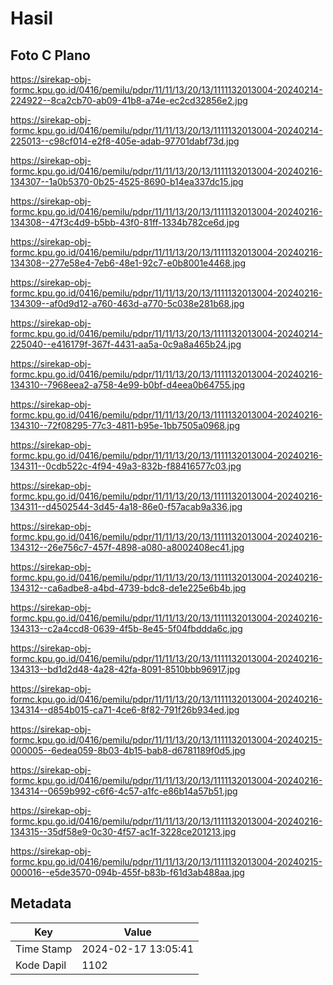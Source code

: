 # Hasil

## Foto C Plano

https://sirekap-obj-formc.kpu.go.id/0416/pemilu/pdpr/11/11/13/20/13/1111132013004-20240214-224922--8ca2cb70-ab09-41b8-a74e-ec2cd32856e2.jpg

https://sirekap-obj-formc.kpu.go.id/0416/pemilu/pdpr/11/11/13/20/13/1111132013004-20240214-225013--c98cf014-e2f8-405e-adab-97701dabf73d.jpg

https://sirekap-obj-formc.kpu.go.id/0416/pemilu/pdpr/11/11/13/20/13/1111132013004-20240216-134307--1a0b5370-0b25-4525-8690-b14ea337dc15.jpg

https://sirekap-obj-formc.kpu.go.id/0416/pemilu/pdpr/11/11/13/20/13/1111132013004-20240216-134308--47f3c4d9-b5bb-43f0-81ff-1334b782ce6d.jpg

https://sirekap-obj-formc.kpu.go.id/0416/pemilu/pdpr/11/11/13/20/13/1111132013004-20240216-134308--277e58e4-7eb6-48e1-92c7-e0b8001e4468.jpg

https://sirekap-obj-formc.kpu.go.id/0416/pemilu/pdpr/11/11/13/20/13/1111132013004-20240216-134309--af0d9d12-a760-463d-a770-5c038e281b68.jpg

https://sirekap-obj-formc.kpu.go.id/0416/pemilu/pdpr/11/11/13/20/13/1111132013004-20240214-225040--e416179f-367f-4431-aa5a-0c9a8a465b24.jpg

https://sirekap-obj-formc.kpu.go.id/0416/pemilu/pdpr/11/11/13/20/13/1111132013004-20240216-134310--7968eea2-a758-4e99-b0bf-d4eea0b64755.jpg

https://sirekap-obj-formc.kpu.go.id/0416/pemilu/pdpr/11/11/13/20/13/1111132013004-20240216-134310--72f08295-77c3-4811-b95e-1bb7505a0968.jpg

https://sirekap-obj-formc.kpu.go.id/0416/pemilu/pdpr/11/11/13/20/13/1111132013004-20240216-134311--0cdb522c-4f94-49a3-832b-f88416577c03.jpg

https://sirekap-obj-formc.kpu.go.id/0416/pemilu/pdpr/11/11/13/20/13/1111132013004-20240216-134311--d4502544-3d45-4a18-86e0-f57acab9a336.jpg

https://sirekap-obj-formc.kpu.go.id/0416/pemilu/pdpr/11/11/13/20/13/1111132013004-20240216-134312--26e756c7-457f-4898-a080-a8002408ec41.jpg

https://sirekap-obj-formc.kpu.go.id/0416/pemilu/pdpr/11/11/13/20/13/1111132013004-20240216-134312--ca6adbe8-a4bd-4739-bdc8-de1e225e6b4b.jpg

https://sirekap-obj-formc.kpu.go.id/0416/pemilu/pdpr/11/11/13/20/13/1111132013004-20240216-134313--c2a4ccd8-0639-4f5b-8e45-5f04fbddda6c.jpg

https://sirekap-obj-formc.kpu.go.id/0416/pemilu/pdpr/11/11/13/20/13/1111132013004-20240216-134313--bd1d2d48-4a28-42fa-8091-8510bbb96917.jpg

https://sirekap-obj-formc.kpu.go.id/0416/pemilu/pdpr/11/11/13/20/13/1111132013004-20240216-134314--d854b015-ca71-4ce6-8f82-791f26b934ed.jpg

https://sirekap-obj-formc.kpu.go.id/0416/pemilu/pdpr/11/11/13/20/13/1111132013004-20240215-000005--6edea059-8b03-4b15-bab8-d6781189f0d5.jpg

https://sirekap-obj-formc.kpu.go.id/0416/pemilu/pdpr/11/11/13/20/13/1111132013004-20240216-134314--0659b992-c6f6-4c57-a1fc-e86b14a57b51.jpg

https://sirekap-obj-formc.kpu.go.id/0416/pemilu/pdpr/11/11/13/20/13/1111132013004-20240216-134315--35df58e9-0c30-4f57-ac1f-3228ce201213.jpg

https://sirekap-obj-formc.kpu.go.id/0416/pemilu/pdpr/11/11/13/20/13/1111132013004-20240215-000016--e5de3570-094b-455f-b83b-f61d3ab488aa.jpg


## Metadata

| Key        | Value               |
| ---------- | ------------------- |
| Time Stamp | 2024-02-17 13:05:41 |
| Kode Dapil | 1102                |



